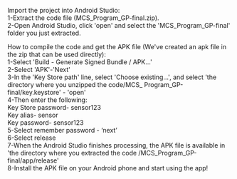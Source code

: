 Import the project into Android Studio:  
1-Extract the code file (MCS_Program_GP-final.zip).  
2-Open Android Studio, click 'open' and select the 'MCS_Program_GP-final' folder you just extracted.  

How to compile the code and get the APK file (We've created an apk file in the zip that can be used directly):   
1-Select 'Build - Generate Signed Bundle / APK...'  
2-Select 'APK'-'Next'  
3-In the 'Key Store path' line, select 'Choose existing...', and select 'the directory where you unzipped the code/MCS_ Program_GP-final/key.keystore' - 'open'  
4-Then enter the following:  
Key Store password- sensor123  
Key alias- sensor  
Key password- sensor123  
5-Select remember password - ‘next’  
6-Select release  
7-When the Android Studio finishes processing, the APK file is available in 'the directory where you extracted the code /MCS_Program_GP-final/app/release'  
8-Install the APK file on your Android phone and start using the app!  

